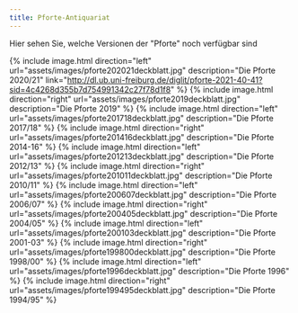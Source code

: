 ```yaml
---
title: Pforte-Antiquariat
---
```


Hier sehen Sie, welche Versionen der "Pforte" noch verf&uuml;gbar sind


{% include image.html direction="left" url="assets/images/pforte202021deckblatt.jpg" description="Die Pforte 2020/21" link="http://dl.ub.uni-freiburg.de/diglit/pforte-2021-40-41?sid=4c4268d355b7d754991342c27f78d1f8" %}
{% include image.html direction="right" url="assets/images/pforte2019deckblatt.jpg" description="Die Pforte 2019" %}
{% include image.html direction="left" url="assets/images/pforte201718deckblatt.jpg" description="Die Pforte 2017/18" %}
{% include image.html direction="right" url="assets/images/pforte201416deckblatt.jpg" description="Die Pforte 2014-16" %}
{% include image.html direction="left" url="assets/images/pforte201213deckblatt.jpg" description="Die Pforte 2012/13" %}
{% include image.html direction="right" url="assets/images/pforte201011deckblatt.jpg" description="Die Pforte 2010/11" %}
{% include image.html direction="left" url="assets/images/pforte200607deckblatt.jpg" description="Die Pforte 2006/07" %}
{% include image.html direction="right" url="assets/images/pforte200405deckblatt.jpg" description="Die Pforte 2004/05" %}
{% include image.html direction="left" url="assets/images/pforte200103deckblatt.jpg" description="Die Pforte 2001-03" %}
{% include image.html direction="right" url="assets/images/pforte199800deckblatt.jpg" description="Die Pforte 1998/00" %}
{% include image.html direction="left" url="assets/images/pforte1996deckblatt.jpg" description="Die Pforte 1996" %}
{% include image.html direction="right" url="assets/images/pforte199495deckblatt.jpg" description="Die Pforte 1994/95" %}

